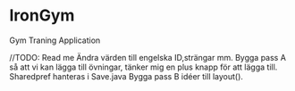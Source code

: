 # IronGym
Gym Traning Application


//TODO: Read me
Ändra värden till engelska ID,strängar mm.
Bygga pass A så att vi kan lägga till övningar, tänker mig en plus knapp för att lägga till.
Sharedpref hanteras i Save.java
Bygga pass B
idéer till layout().

